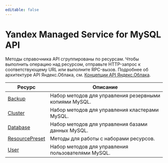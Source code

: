 ```yaml
---
editable: false
---
```


# Yandex Managed Service for MySQL API
Методы справочника API сгруппированы по ресурсам. Чтобы выполнить операцию над ресурсом, отправьте HTTP-запрос к соответствующему URL или выполните RPC-вызов. Подробнее об архитектуре API Яндекс.Облака, см. [Концепции API Яндекс.Облака](/docs/api-design-guide/).

Ресурс | Описание
--- | ---
[Backup](Backup/index.md) | Набор методов для управления резервными копиями MySQL.
[Cluster](Cluster/index.md) | Набор методов для управления кластерами MySQL.
[Database](Database/index.md) | Набор методов для управления базами данных MySQL.
[ResourcePreset](ResourcePreset/index.md) | Методы для работы с наборами ресурсов.
[User](User/index.md) | Набор методов для управления пользователями MySQL.